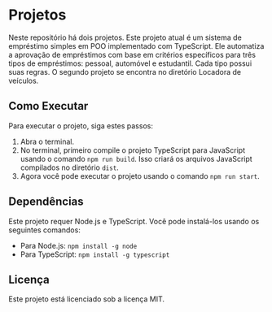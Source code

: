 # Projetos

Neste repositório há dois projetos. Este projeto atual é um sistema de empréstimo simples em POO implementado com TypeScript. Ele automatiza a aprovação de empréstimos com base em critérios específicos para três tipos de empréstimos: pessoal, automóvel e estudantil. Cada tipo possui suas regras. O segundo projeto se encontra no diretório Locadora de veículos.

## Como Executar

Para executar o projeto, siga estes passos:

1. Abra o terminal.
2. No terminal, primeiro compile o projeto TypeScript para JavaScript usando o comando `npm run build`. Isso criará os arquivos JavaScript compilados no diretório `dist`.
3. Agora você pode executar o projeto usando o comando `npm run start`.

## Dependências

Este projeto requer Node.js e TypeScript. Você pode instalá-los usando os seguintes comandos:

- Para Node.js: `npm install -g node`
- Para TypeScript: `npm install -g typescript`

## Licença

Este projeto está licenciado sob a licença MIT.
